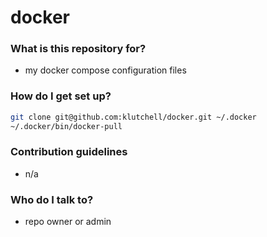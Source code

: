 # docker #

### What is this repository for? ###

* my docker compose configuration files

### How do I get set up? ###

```bash
git clone git@github.com:klutchell/docker.git ~/.docker
~/.docker/bin/docker-pull
```

### Contribution guidelines ###

* n/a

### Who do I talk to? ###

* repo owner or admin
